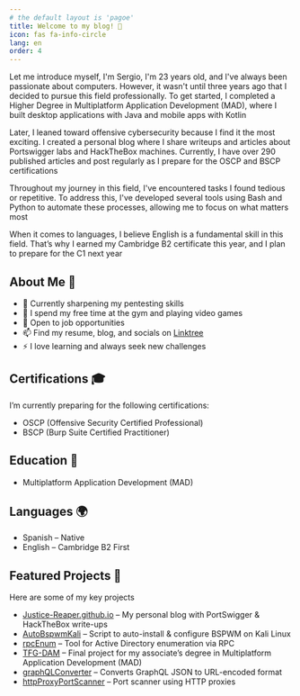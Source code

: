 ```yaml
---
# the default layout is 'pagoe'
title: Welcome to my blog! 👋
icon: fas fa-info-circle
lang: en
order: 4
---
```


Let me introduce myself, I'm Sergio, I'm 23 years old, and I've always been passionate about computers. However, it wasn't until three years ago that I decided to pursue this field professionally. To get started, I completed a Higher Degree in Multiplatform Application Development (MAD), where I built desktop applications with Java and mobile apps with Kotlin

Later, I leaned toward offensive cybersecurity because I find it the most exciting. I created a personal blog where I share writeups and articles about Portswigger labs and HackTheBox machines. Currently, I have over 290 published articles and post regularly as I prepare for the OSCP and BSCP certifications

Throughout my journey in this field, I've encountered tasks I found tedious or repetitive. To address this, I've developed several tools using Bash and Python to automate these processes, allowing me to focus on what matters most

When it comes to languages, I believe English is a fundamental skill in this field. That’s why I earned my Cambridge B2 certificate this year, and I plan to prepare for the C1 next year

## About Me 🚀

- 🔭 Currently sharpening my pentesting skills
- 💪 I spend my free time at the gym and playing video games
- 💼 Open to job opportunities
- 📫 Find my resume, blog, and socials on [Linktree](https://linktr.ee/Justice_Reaper)
- ⚡ I love learning and always seek new challenges

## Certifications 🎓

I’m currently preparing for the following certifications:

- OSCP (Offensive Security Certified Professional)
- BSCP (Burp Suite Certified Practitioner)

## Education 📜

- Multiplatform Application Development (MAD)

## Languages 🌍

- Spanish – Native
- English – Cambridge B2 First

## Featured Projects 🌟

Here are some of my key projects

- [Justice-Reaper.github.io](https://github.com/Justice-Reaper/Justice-Reaper.github.io) – My personal blog with PortSwigger & HackTheBox write-ups
- [AutoBspwmKali](https://github.com/Justice-Reaper/AutoBspwmKali.git) – Script to auto-install & configure BSPWM on Kali Linux
- [rpcEnum](https://github.com/Justice-Reaper/rpcEnum.git) – Tool for Active Directory enumeration via RPC
- [TFG-DAM](https://github.com/Justice-Reaper/TFG-DAM.git) – Final project for my associate’s degree in Multiplatform Application Development (MAD)
- [graphQLConverter](https://github.com/Justice-Reaper/graphQLConverter.git) – Converts GraphQL JSON to URL-encoded format
- [httpProxyPortScanner](https://github.com/Justice-Reaper/httpProxyPortScanner.git) – Port scanner using HTTP proxies
